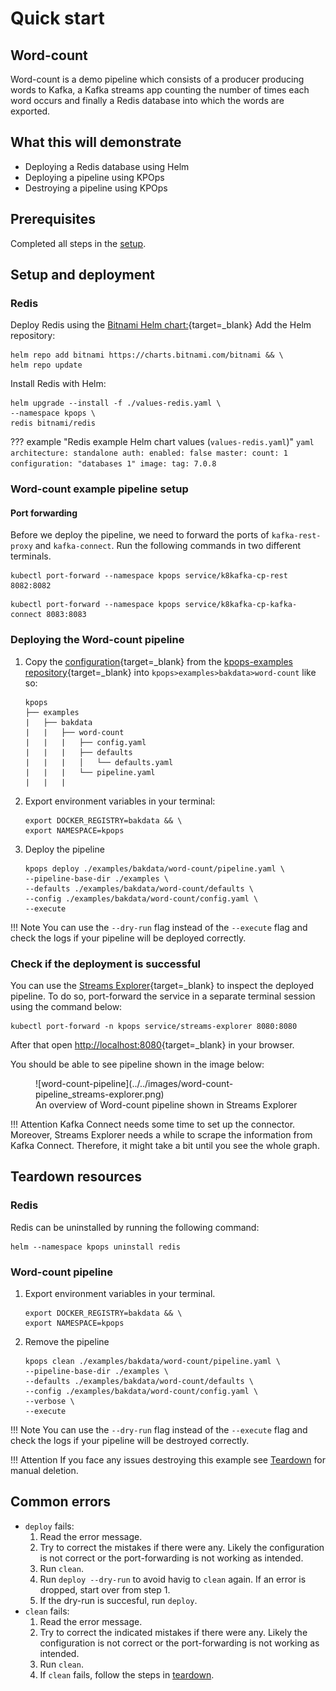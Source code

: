 # Quick start

## Word-count

Word-count is a demo pipeline which consists of a producer producing words to Kafka, a Kafka streams app counting the number of times each word occurs and finally a Redis database into which the words are exported.

## What this will demonstrate

- Deploying a Redis database using Helm
- Deploying a pipeline using KPOps
- Destroying a pipeline using KPOps

## Prerequisites

Completed all steps in the [setup](../setup).

## Setup and deployment

### Redis

Deploy Redis using the [Bitnami Helm chart:](https://artifacthub.io/packages/helm/bitnami/redis){target=_blank}
Add the Helm repository:
```shell
helm repo add bitnami https://charts.bitnami.com/bitnami && \
helm repo update
```

Install Redis with Helm:
```shell
helm upgrade --install -f ./values-redis.yaml \
--namespace kpops \
redis bitnami/redis
```

??? example "Redis example Helm chart values (`values-redis.yaml`)"
    ```yaml
    architecture: standalone
    auth:
      enabled: false
    master:
      count: 1
      configuration: "databases 1"
    image:
      tag: 7.0.8
    ```

### Word-count example pipeline setup

#### Port forwarding

Before we deploy the pipeline, we need to forward the ports of `kafka-rest-proxy` and `kafka-connect`.
Run the following commands in two different terminals.

```shell
kubectl port-forward --namespace kpops service/k8kafka-cp-rest 8082:8082
```

```shell
kubectl port-forward --namespace kpops service/k8kafka-cp-kafka-connect 8083:8083
```

### Deploying the Word-count pipeline

1. Copy the [configuration](https://github.com/bakdata/kpops-examples/tree/main/word-count/deployment/kpops){target=_blank} from the [kpops-examples repository](https://github.com/bakdata/kpops-examples/tree/main/word-count){target=_blank} into `kpops>examples>bakdata>word-count` like so:

    ```
    kpops
    ├── examples
    |   ├── bakdata
    |   |   ├── word-count
    |   |   |   ├── config.yaml
    |   |   |   ├── defaults
    |   |   |   │   └── defaults.yaml
    |   |   |   └── pipeline.yaml
    |   |   |
    ```

2. Export environment variables in your terminal:

    ```shell
    export DOCKER_REGISTRY=bakdata && \
    export NAMESPACE=kpops
    ```

3. Deploy the pipeline

    ```shell
    kpops deploy ./examples/bakdata/word-count/pipeline.yaml \
    --pipeline-base-dir ./examples \
    --defaults ./examples/bakdata/word-count/defaults \
    --config ./examples/bakdata/word-count/config.yaml \
    --execute
    ```

!!! Note
    You can use the `--dry-run` flag instead of the `--execute` flag and check the logs if your pipeline will be
    deployed correctly.

### Check if the deployment is successful

You can use the [Streams Explorer](https://github.com/bakdata/streams-explorer){target=_blank} to inspect the deployed pipeline.
To do so, port-forward the service in a separate terminal session using the command below:

```shell
kubectl port-forward -n kpops service/streams-explorer 8080:8080
```

After that open [http://localhost:8080](http://localhost:8080){target=_blank} in your browser.

You should be able to see pipeline shown in the image below:

<figure markdown>
  ![word-count-pipeline](../../images/word-count-pipeline_streams-explorer.png)
  <figcaption>An overview of Word-count pipeline shown in Streams Explorer</figcaption>
</figure>

!!! Attention
    Kafka Connect needs some time to set up the connector.
    Moreover, Streams Explorer needs a while to scrape the information from Kafka Connect.
    Therefore, it might take a bit until you see the whole graph.

## Teardown resources

### Redis

Redis can be uninstalled by running the following command:

```shell
helm --namespace kpops uninstall redis
```

### Word-count pipeline

1. Export environment variables in your terminal.

    ```shell
    export DOCKER_REGISTRY=bakdata && \
    export NAMESPACE=kpops
    ```

2. Remove the pipeline

    ```shell
    kpops clean ./examples/bakdata/word-count/pipeline.yaml \
    --pipeline-base-dir ./examples \
    --defaults ./examples/bakdata/word-count/defaults \
    --config ./examples/bakdata/word-count/config.yaml \
    --verbose \
    --execute
    ```
!!! Note
    You can use the `--dry-run` flag instead of the `--execute` flag and check the logs if your pipeline will be
    destroyed correctly.

!!! Attention
    If you face any issues destroying this example see [Teardown](../teardown) for manual deletion.

## Common errors

- `deploy` fails:
    1. Read the error message.
    2. Try to correct the mistakes if there were any. Likely the configuration is not correct or the port-forwarding is not working as intended.
    3. Run `clean`.
    4. Run `deploy --dry-run` to avoid havig to `clean` again. If an error is dropped, start over from step 1.
    5. If the dry-run is succesful, run `deploy`.
- `clean` fails:
    1. Read the error message.
    2. Try to correct the indicated mistakes if there were any. Likely the configuration is not correct or the port-forwarding is not working as intended.
    3. Run `clean`.
    4. If `clean` fails, follow the steps in [teardown](../teardown).
